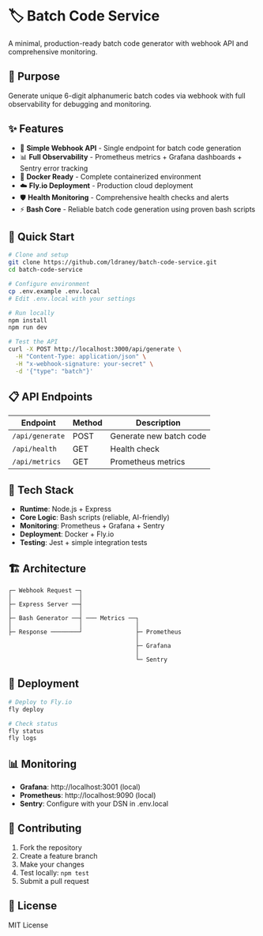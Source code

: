 # 🏷️ Batch Code Service

A minimal, production-ready batch code generator with webhook API and comprehensive monitoring.

## 🎯 Purpose

Generate unique 6-digit alphanumeric batch codes via webhook with full observability for debugging and monitoring.

## ✨ Features

- 🔗 **Simple Webhook API** - Single endpoint for batch code generation
- 📊 **Full Observability** - Prometheus metrics + Grafana dashboards + Sentry error tracking  
- 🐳 **Docker Ready** - Complete containerized environment
- ☁️ **Fly.io Deployment** - Production cloud deployment
- 🛡️ **Health Monitoring** - Comprehensive health checks and alerts
- ⚡ **Bash Core** - Reliable batch code generation using proven bash scripts

## 🚀 Quick Start

```bash
# Clone and setup
git clone https://github.com/ldraney/batch-code-service.git
cd batch-code-service

# Configure environment
cp .env.example .env.local
# Edit .env.local with your settings

# Run locally
npm install
npm run dev

# Test the API
curl -X POST http://localhost:3000/api/generate \
  -H "Content-Type: application/json" \
  -H "x-webhook-signature: your-secret" \
  -d '{"type": "batch"}'
```

## 📋 API Endpoints

| Endpoint | Method | Description |
|----------|--------|-------------|
| `/api/generate` | POST | Generate new batch code |
| `/api/health` | GET | Health check |
| `/api/metrics` | GET | Prometheus metrics |

## 🔧 Tech Stack

- **Runtime**: Node.js + Express
- **Core Logic**: Bash scripts (reliable, AI-friendly)
- **Monitoring**: Prometheus + Grafana + Sentry
- **Deployment**: Docker + Fly.io
- **Testing**: Jest + simple integration tests

## 🏗️ Architecture

```
┌─ Webhook Request ─┐
│                   │
├─ Express Server ──┤
│                   │
├─ Bash Generator ──┤ ─── Metrics ──┐
│                   │               │
├─ Response ────────┘               ├─ Prometheus
                                    │
                                    ├─ Grafana  
                                    │
                                    └─ Sentry
```

## 🚢 Deployment

```bash
# Deploy to Fly.io
fly deploy

# Check status
fly status
fly logs
```

## 📊 Monitoring

- **Grafana**: http://localhost:3001 (local)
- **Prometheus**: http://localhost:9090 (local) 
- **Sentry**: Configure with your DSN in .env.local

## 🤝 Contributing

1. Fork the repository
2. Create a feature branch
3. Make your changes
4. Test locally: `npm test`
5. Submit a pull request

## 📄 License

MIT License
